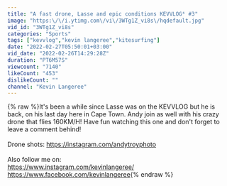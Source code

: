 ```yaml
---
title: "A fast drone, Lasse and epic conditions KEVVLOG⁶ #3"
image: "https:\/\/i.ytimg.com\/vi\/3WTg1Z_vi8s\/hqdefault.jpg"
vid_id: "3WTg1Z_vi8s"
categories: "Sports"
tags: ["kevvlog","kevin langeree","kitesurfing"]
date: "2022-02-27T05:50:01+03:00"
vid_date: "2022-02-26T14:29:28Z"
duration: "PT6M57S"
viewcount: "7140"
likeCount: "453"
dislikeCount: ""
channel: "Kevin Langeree"
---
```

{% raw %}It's been a while since Lasse was on the KEVVLOG but he is back, on his last day  here in Cape Town. Andy join as well with his crazy drone that flies 160KM/H! Have fun watching this one and don't forget to leave a comment behind!<br /><br />Drone shots: <a rel="nofollow" target="blank" href="https://instagram.com/andytroyphoto">https://instagram.com/andytroyphoto</a><br /><br />Also follow me on:<br /><a rel="nofollow" target="blank" href="https://www.instagram.com/kevinlangeree/">https://www.instagram.com/kevinlangeree/</a><br /><a rel="nofollow" target="blank" href="https://www.facebook.com/kevinlangeree">https://www.facebook.com/kevinlangeree</a>{% endraw %}
